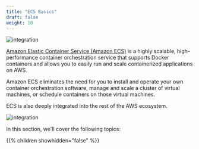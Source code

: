 ```yaml
---
title: "ECS Basics"
draft: false
weight: 10
---
```


![integration](/images/ecs.png)

[Amazon Elastic Container Service (Amazon ECS)](https://aws.amazon.com/ecs/) is a highly scalable, high-performance container
orchestration service that supports Docker containers and allows you to easily run and scale
containerized applications on AWS.

Amazon ECS eliminates the need for you to install and operate
your own container orchestration software, manage and scale a cluster of virtual machines, or
schedule containers on those virtual machines.

ECS is also deeply integrated into the rest of the AWS ecosystem.

![integration](/images/integration.svg)

In this section, we'll cover the following topics:

{{% children showhidden="false" %}}

